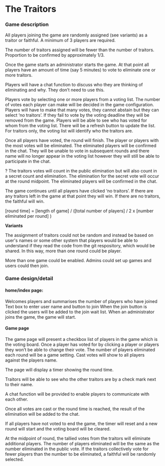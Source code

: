 # The Traitors

### **Game description**

All players joining the game are randomly assigned (see variants) as a traitor or faithful. A minimum of 3 players are required.

The number of traitors assigned will be fewer than the number of traitors. Proportion to be confirmed by approximately 1/3.

Once the game starts an administrator starts the game. At that point all players have an amount of time (say 5 minutes) to vote to eliminate one or more traitors. 

Players will have a chat function to discuss who they are thinking of eliminating and why. They don’t need to use this.

Players vote by selecting one or more players from a voting list. The number of votes each player can make will be decided in the game configuration. Players will have to make that many votes, they cannot abstain but they can select ‘no traitors’. If they fail to vote by the voting deadline they will be removed from the game. Players will be able to see who has voted for whom from the voting list. There will be a refresh button to update the list. For traitors only, the voting list will identify who the traitors are.

Once all players have voted, the round will finish. The player or players with the most votes will be eliminated. The eliminated players will be confirmed in the chat. They will be unable to vote in subsequent rounds and there name will no longer appear in the voting list however they will still be able to participate in the chat.

? The traitors votes will count in the public elimination but will also count in a secret count and elimination. The elimination for the secret vote will occur at the round midpoint. The eliminated players will be confirmed in the chat.

The game continues until all players have clicked ‘no traitors’. If there are any traitors left in the game at that point they will win. If there are no traitors, the faithful will win.

[round time] = [length of game] / ([total number of players] / 2 x [number eliminated per round] )


**Variants**

The assignment of traitors could not be random and instead be based on user's names or some other system that players 
would be able to understand if they read the code from the git respository, which would be shared. In this way, more
than one round could be player.

More than one game could be enabled. Admins could set up games and users could then join.


### **Game design/detail**

#### home/index page:

Welcomes players and summarises the number of players who have joined
Text box to enter user name and button to join
When the join button is clicked the users will be added to the join wait list.
When an administrator joins the game, the game will start.

#### Game page

The game page will present a checkbox list of players in the game which is the voting board. Once a player has voted for by clicking a player or players they won’t be able to change their vote. The number of players eliminated each round will be a game setting. Cast votes will show to all players against the players name. 

The page will display a timer showing the round time.

Traitors will be able to see who the other traitors are by a check mark next to their name.

A chat function will be provided to enable players to communicate with each other.

Once all votes are cast or the round time is reached, the result of the elimination will be added to the chat.

If all players have not voted to end the game, the timer will reset and a new round will start 	and the voting board will be cleared.

At the midpoint of round, the tallied votes from the traitors will eliminate additional players. The number of players eliminated will be the same as the number eliminated in the public vote. If the traitors collectively vote for fewer players than the number to be eliminated, a faithful will be randomly selected.